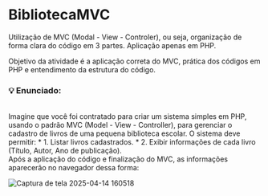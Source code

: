 # BibliotecaMVC
 
  Utilização de MVC (Modal - View - Controler), ou seja, organização de forma clara do código em 3 partes. Aplicação apenas em PHP.

  Objetivo da atividade é a aplicação correta do MVC, prática dos códigos em PHP e entendimento da estrutura do código.



### 💡 Enunciado:
<br>
  Imagine que você foi contratado para criar um sistema simples em PHP, usando o padrão MVC (Model - View - Controller), para gerenciar o cadastro de livros de uma pequena biblioteca escolar.
O sistema deve permitir:
* 1.    Listar livros cadastrados.
* 2.    Exibir informações de cada livro (Título, Autor, Ano de publicação).


<br>
   Após a aplicação do código e finalização do MVC, as informações aparecerão no navegador dessa forma:
 
 ![Captura de tela 2025-04-14 160518](https://github.com/user-attachments/assets/61af409b-7e6e-469d-aa0a-8bbaf5e4f037)
